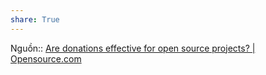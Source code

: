 ```yaml
---
share: True
---
```

Nguồn:: [Are donations effective for open source projects? | Opensource.com](https://opensource.com/business/13/7/donations-open-source-projects)